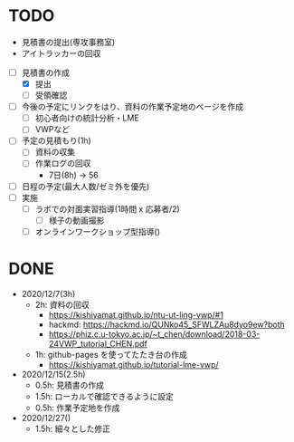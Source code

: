 # TODO

- 見積書の提出(専攻事務室)
- アイトラッカーの回収
- [ ] 見積書の作成
    - [x] 提出
    - [ ] 受領確認
- [ ] 今後の予定にリンクをはり、資料の作業予定地のページを作成
    - [ ] 初心者向けの統計分析・LME
    - [ ] VWPなど
- [ ] 予定の見積もり(1h)
    - [ ] 資料の収集
    - [ ] 作業ログの回収
        - 7日(8h) -> 56
- [ ] 日程の予定(最大人数/ゼミ外を優先)
- [ ] 実施
    - [ ] ラボでの対面実習指導(1時間 x 応募者/2)
        - [ ] 様子の動画撮影
    - [ ] オンラインワークショップ型指導()

# DONE

- 2020/12/7(3h)
    - 2h: 資料の回収
        - https://kishiyamat.github.io/ntu-ut-ling-vwp/#1
        - hackmd: https://hackmd.io/QUNko45_SFWLZAu8dyo9ew?both
        - https://phiz.c.u-tokyo.ac.jp/~t_chen/download/2018-03-24VWP_tutorial_CHEN.pdf
    - 1h: github-pages を使ってたたき台の作成
        - https://kishiyamat.github.io/tutorial-lme-vwp/
- 2020/12/15(2.5h)
    - 0.5h: 見積書の作成
    - 1.5h: ローカルで確認できるように設定
    - 0.5h: 作業予定地を作成
- 2020/12/27()
    - 1.5h: 細々とした修正
